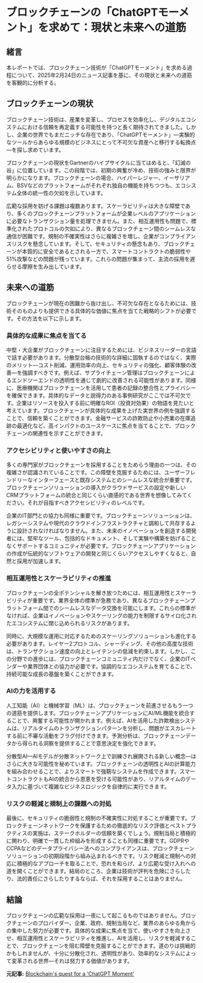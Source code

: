 # ブロックチェーンの「ChatGPTモーメント」を求めて：現状と未来への道筋

## 緒言

本レポートでは、ブロックチェーン技術が「ChatGPTモーメント」を求める過程について、2025年2月24日のニュース記事を基に、その現状と未来への道筋を客観的に分析する。

## ブロックチェーンの現状

ブロックチェーン技術は、産業を変革し、プロセスを効率化し、デジタルエコシステムにおける信頼を再定義する可能性を持つと長く期待されてきました。しかし、企業の世界でもまだニッチな存在であり、「ChatGPTモーメント」—実験的なツールからあらゆる規模のビジネスにとって不可欠な資産へと移行する転換点—を探し求めています。

ブロックチェーンの現状をGartnerのハイプサイクルに当てはめると、「幻滅の谷」に位置しています。この段階では、初期の興奮が冷め、技術の強みと限界が明らかになります。ブロックチェーンの場合、ハイパーレジャー、イーサリアム、BSVなどのプラットフォームがそれぞれ独自の機能を持ちつつも、エコシステム全体の統一性の欠如を示しています。

広範な採用を妨げる課題は複数あります。スケーラビリティは大きな障壁であり、多くのブロックチェーンプラットフォームが企業レベルのアプリケーションに必要なトランザクション量を処理できません。また、相互運用性も問題で、標準化されたプロトコルの欠如により、異なるブロックチェーン間のシームレスな通信が困難です。規制の不確実性はさらに複雑さを増し、企業がコンプライアンスリスクを懸念しています。そして、セキュリティの懸念もあり、ブロックチェーンが本質的に安全であるとされる一方で、スマートコントラクトの脆弱性や51%攻撃などの問題が残っています。これらの問題が集まって、主流の採用を遅らせる摩擦を生み出しています。

## 未来への道筋

ブロックチェーンが現在の困難から抜け出し、不可欠な存在となるためには、技術そのものよりも提供できる具体的な価値に焦点を当てた戦略的シフトが必要です。その方法を以下に示します。

### 具体的な成果に焦点を当てる

中堅・大企業がブロックチェーンに注目するためには、ビジネスリーダーの言語で話す必要があります。分散型台帳の技術的な詳細に固執するのではなく、実際のメリット—コスト削減、運用効率の向上、セキュリティの強化、顧客体験の改善—を強調すべきです。例えば、サプライチェーン管理はブロックチェーンによるエンドツーエンドの透明性を通じて劇的に改善される可能性があります。同様に、医療機関はブロックチェーンを活用して患者の記録の整合性とプライバシーを確保できます。具体的なデータと説得力のある事例研究がここでは不可欠です。企業はリソースを投入する前に明確なROI（投資対効果）の物語を見たいと考えています。ブロックチェーンが具体的な成果を上げた実世界の例を強調することで、信頼を築くことができます。金融サービスの詐欺防止や小売業の在庫追跡の最適化など、高インパクトのユースケースに焦点を当てることで、ブロックチェーンの関連性を示すことができます。

### アクセシビリティと使いやすさの向上

多くの専門家がブロックチェーンを採用することをためらう理由の一つは、その複雑さが認識されていることです。この障壁を克服するためには、ユーザーフレンドリーなインターフェースと既存システムとのシームレスな統合が重要です。ブロックチェーンソリューションの導入がクラウドサービスの設定や新しいCRMプラットフォームの統合と同じくらい直感的である世界を想像してみてください。それが目指すべきアクセシビリティのレベルです。

企業のIT部門との協力も同様に重要です。ブロックチェーンソリューションは、レガシーシステムや現代のクラウドインフラストラクチャと調和して共存するように設計されなければなりません。また、未来のイノベーションを創造する開発者には、堅牢なツール、包括的なドキュメント、そして実験や構築を妨げることなくサポートするコミュニティが必要です。ブロックチェーンアプリケーションの作成が伝統的なソフトウェアの開発と同じくらいアクセスしやすくなると、自然と採用が加速します。

### 相互運用性とスケーラビリティの推進

ブロックチェーンの全ポテンシャルを解き放つためには、相互運用性とスケーラビリティが重要です。業界全体の標準が急務であり、異なるブロックチェーンプラットフォーム間でのシームレスなデータ交換を可能にします。これらの標準がなければ、企業はイノベーションやスケーリングの能力を制限するサイロ化されたエコシステムに閉じ込められるリスクがあります。

同時に、大規模な運用に対応するためのスケーリングソリューションも進化する必要があります。レイヤー2プロトコル、シャーディング、その他の高度な技術は、トランザクション速度の向上とレイテンシの低減を約束します。しかし、この分野での進歩には、ブロックチェーンコミュニティ内だけでなく、企業のITベンダーや業界団体との協力が必要です。協調的なエコシステムを育てることで、持続可能な成長の基盤を築くことができます。

### AIの力を活用する

人工知能（AI）と機械学習（ML）は、ブロックチェーンを前進させるもう一つの道筋を提供します。ブロックチェーンアプリケーションにAI/ML機能を統合することで、興奮する可能性が開かれます。例えば、AIを活用した詐欺検出システムは、リアルタイムのトランザクションパターンを分析し、問題がエスカレートする前に不審な活動をフラグ付けできます。予測分析は、ブロックチェーンデータから得られる洞察を提供することで意思決定を強化できます。

分散型AI—AIモデルが分散ネットワーク上で訓練され展開される新しい概念—はさらに大きな可能性を秘めています。ブロックチェーンの透明性とAIの計算能力を組み合わせることで、よりスマートで強靭なシステムを作成できます。スマートコントラクトもAIの統合から恩恵を受ける可能性があり、リアルタイムのデータ入力に基づいて複雑なビジネスロジックを自律的に実行できます。

### リスクの軽減と規制上の課題への対処

最後に、セキュリティの脆弱性と規制の不確実性に対処することが重要です。ブロックチェーンネットワークを保護するための徹底的なリスク評価とベストプラクティスの実施は、ステークホルダーの信頼を築くでしょう。規制当局と積極的に関わり、明確で一貫した枠組みを形成することも同様に重要です。GDPRやCCPAなどのデータプライバシー法へのコンプライアンスは、ブロックチェーンソリューションの初期段階から組み込まれるべきです。リスク軽減と規制への対応に積極的なアプローチを取ることで、恐れを和らげ、より広範な受け入れへの道を開くことができます。結局のところ、企業は技術が評判を危険にさらしたり、法的責任にさらしたりするならば、それを採用することはありません。

## 結論

ブロックチェーンの広範な採用は一夜にして起こるものではありません。ブロックチェーンのプロバイダー、企業、政府、規制当局など、業界のあらゆる角からの集中した努力が必要です。具体的な成果に焦点を当て、使いやすさを向上させ、相互運用性とスケーラビリティを推進し、AIを活用し、リスクを軽減することで、ブロックチェーンを阻む障壁を克服することができます。道のりは挑戦的かもしれませんが、十分に分散化され、透明性があり、効率的なシステムによって変革される世界—それは努力する価値があります。

**元記事:** [Blockchain's quest for a ‘ChatGPT Moment’](https://coingeek.com/blockchain-quest-for-a-chatgpt-moment/)